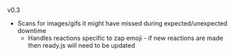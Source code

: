 v0.3

- Scans for images/gifs it might have missed during expected/unexpected downtime
    - Handles reactions specific to zap emoji - if new reactions are made then ready.js will need to be updated